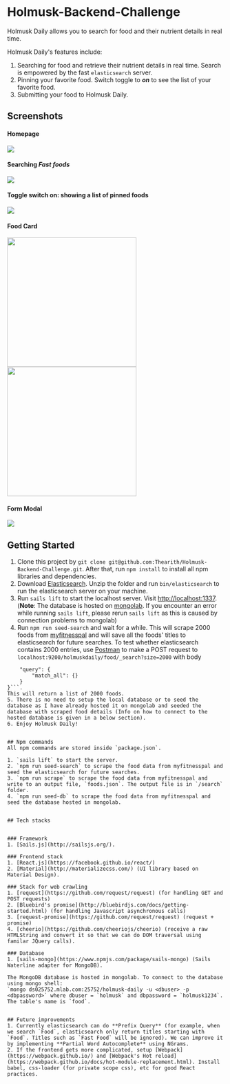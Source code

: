 # Holmusk-Backend-Challenge

Holmusk Daily allows you to search for food and their nutrient details in real time. 

Holmusk Daily's features include:

1. Searching for food and retrieve their nutrient details in real time. Search is empowered by the fast `elasticsearch` server.
2. Pinning your favorite food. Switch toggle to **_on_** to see the list of your favorite food.
3. Submitting your food to Holmusk Daily.


## Screenshots

#### Homepage
<img src="https://github.com/Thearith/Holmusk-Backend-Challenge/blob/master/Screenshot/Homepage.png">


#### Searching _Fast foods_
<img src="https://github.com/Thearith/Holmusk-Backend-Challenge/blob/master/Screenshot/Search%20mode.png">


#### Toggle switch on: showing a list of pinned foods
<img src="https://github.com/Thearith/Holmusk-Backend-Challenge/blob/master/Screenshot/Pin%20mode.png">


#### Food Card
<img src="https://github.com/Thearith/Holmusk-Backend-Challenge/blob/master/Screenshot/Food%20Card.png" width="300" style="margin-right: 50px;"><img src="https://github.com/Thearith/Holmusk-Backend-Challenge/blob/master/Screenshot/Expanded%20Food%20Card.png" width="300">


#### Form Modal
<img src="https://github.com/Thearith/Holmusk-Backend-Challenge/blob/master/Screenshot/Form%20Modal.png">


## Getting Started

1. Clone this project by `git clone git@github.com:Thearith/Holmusk-Backend-Challenge.git`. After that, run `npm install` to install all npm libraries and dependencies.
2. Download [Elasticsearch](https://www.elastic.co/downloads/elasticsearch). Unzip the folder and run `bin/elasticsearch` to run the elasticsearch server on your machine.
3. Run `sails lift` to start the localhost server.  Visit [http://localhost:1337](http://localhost:1337).  (**Note**: The database is hosted on [mongolab](https://mlab.com/home). If you encounter an error while running `sails lift`, please rerun `sails lift` as this is caused by connection problems to mongolab)
4. Run `npm run seed-search` and wait for a while. This will scrape 2000 foods from [myfitnesspal](https://www.myfitnesspal.com/) and will save all the foods' titles to elasticsearch for future searches. To test whether elasticsearch contains 2000 entries, use [Postman](https://chrome.google.com/webstore/detail/postman/fhbjgbiflinjbdggehcddcbncdddomop?hl=en) to make a POST request to `localhost:9200/holmuskdaily/food/_search?size=2000` with body 
```{
    "query": {
        "match_all": {}
    }
}```.
This will return a list of 2000 foods.
5. There is no need to setup the local database or to seed the database as I have already hosted it on mongolab and seeded the database with scraped food details (Info on how to connect to the hosted database is given in a below section).
6. Enjoy Holmusk Daily!


## Npm commands
All npm commands are stored inside `package.json`.

1. `sails lift` to start the server.
2. `npm run seed-search` to scrape the food data from myfitnesspal and seed the elasticsearch for future searches.
3. `npm run scrape` to scrape the food data from myfitnesspal and write to an output file, `foods.json`. The output file is in `/search` folder.
4. `npm run seed-db` to scrape the food data from myfitnesspal and seed the database hosted in mongolab.


## Tech stacks


### Framework
1. [Sails.js](http://sailsjs.org/).

### Frontend stack
1. [React.js](https://facebook.github.io/react/)
2. [Material](http://materializecss.com/) (UI library based on Material Design).

### Stack for web crawling
1. [request](https://github.com/request/request) (for handling GET and POST requests)
2. [Bluebird's promise](http://bluebirdjs.com/docs/getting-started.html) (for handling Javascript asynchronous calls)
3. [request-promise](https://github.com/request/request) (request + promise)
4. [cheerio](https://github.com/cheeriojs/cheerio) (receive a raw HTMLString and convert it so that we can do DOM traversal using familar JQuery calls).

### Database
1. [sails-mongo](https://www.npmjs.com/package/sails-mongo) (Sails Waterline adapter for MongoDB).

The MongoDB database is hosted in mongolab. To connect to the database using mongo shell:
`mongo ds025752.mlab.com:25752/holmusk-daily -u <dbuser> -p <dbpassword>` where dbuser = `holmusk` and dbpassword = `holmusk1234`.
The table's name is `food`.


## Future improvements
1. Currently elasticsearch can do **Prefix Query** (for example, when we search `Food`, elasticsearch only return titles starting with `Food`. Titles such as `Fast Food` will be ignored). We can improve it by implementing **Partial Word Autocomplete** using NGrams.
2. If the frontend gets more complicated, setup [Webpack](https://webpack.github.io/) and [Webpack's Hot reload](https://webpack.github.io/docs/hot-module-replacement.html). Install babel, css-loader (for private scope css), etc for good React practices.


